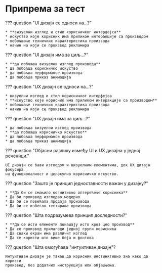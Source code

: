# Припрема за тест

??? question "UI дизајн се односи на...?"

    * **визуелни изглед и стил корисничког интерфејса**
    * искуство које корисник има приликом интеракције са производом
    * побољшање техничких карактеристика производа
    * начин на који се производ рекламира

??? question "UI дизајн има за циљ...?"

    * **да побољша визуелни изглед производа**
    * да побољша корисничко искуство
    * да побољша перформансе производа
    * да побољша приказ анимација

??? question "UX дизајн се односи на...?"

    * визуелни изглед и стил корисничког интерфејса
    * **искуство које корисник има приликом интеракције са производом**
    * побољшање техничких карактеристика производа
    * начин на који се производ рекламира

??? question "UX дизајн има за циљ...?"

    * да побољша визуелни изглед производа
    * **да побољша корисничко искуство**
    * да побољша перформансе производа
    * да побољша приказ анимација

??? question "Објасни разлику између UI и UX дизајна у једној реченици."

    UI дизајн се бави изгледом и визуелним елементима, док UX дизајн фокусира
    на функционалност и целокупно корисничко искуство.

??? question "Зашто је принцип једноставности важан у дизајну?"

    * **Да би се смањило когнитивно оптерећење корисника**
    * Да би производ изгледао модерно
    * Да би се повећала продаја производа
    * Да би се избегло тестирање производа

??? question "Шта подразумева принцип доследности?"

    * **Да се исти елементи понашају исто кроз цео производ**
    * Да се производ прилагоди једној групи корисника
    * Да сваки екран има различит изглед
    * Да се користи што више боја и фонтова

??? question "Шта омогућава "интуитиван дизајн"?

    Интуитиван дизајн је такав да корисник инстинктивно зна како да користи
    производ, без додатних инструкција или објашњења.
